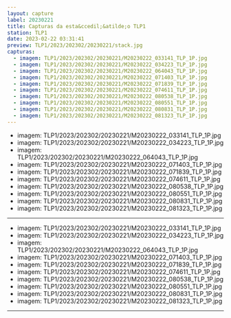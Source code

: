 ```yaml
---
layout: capture
label: 20230221
title: Capturas da esta&ccedil;&atilde;o TLP1
station: TLP1
date: 2023-02-22 03:31:41
preview: TLP1/2023/202302/20230221/stack.jpg
capturas:
  - imagem: TLP1/2023/202302/20230221/M20230222_033141_TLP_1P.jpg
  - imagem: TLP1/2023/202302/20230221/M20230222_034223_TLP_1P.jpg
  - imagem: TLP1/2023/202302/20230221/M20230222_064043_TLP_1P.jpg
  - imagem: TLP1/2023/202302/20230221/M20230222_071403_TLP_1P.jpg
  - imagem: TLP1/2023/202302/20230221/M20230222_071839_TLP_1P.jpg
  - imagem: TLP1/2023/202302/20230221/M20230222_074611_TLP_1P.jpg
  - imagem: TLP1/2023/202302/20230221/M20230222_080538_TLP_1P.jpg
  - imagem: TLP1/2023/202302/20230221/M20230222_080551_TLP_1P.jpg
  - imagem: TLP1/2023/202302/20230221/M20230222_080831_TLP_1P.jpg
  - imagem: TLP1/2023/202302/20230221/M20230222_081323_TLP_1P.jpg
---
```

  - imagem: TLP1/2023/202302/20230221/M20230222_033141_TLP_1P.jpg
  - imagem: TLP1/2023/202302/20230221/M20230222_034223_TLP_1P.jpg
  - imagem: TLP1/2023/202302/20230221/M20230222_064043_TLP_1P.jpg
  - imagem: TLP1/2023/202302/20230221/M20230222_071403_TLP_1P.jpg
  - imagem: TLP1/2023/202302/20230221/M20230222_071839_TLP_1P.jpg
  - imagem: TLP1/2023/202302/20230221/M20230222_074611_TLP_1P.jpg
  - imagem: TLP1/2023/202302/20230221/M20230222_080538_TLP_1P.jpg
  - imagem: TLP1/2023/202302/20230221/M20230222_080551_TLP_1P.jpg
  - imagem: TLP1/2023/202302/20230221/M20230222_080831_TLP_1P.jpg
  - imagem: TLP1/2023/202302/20230221/M20230222_081323_TLP_1P.jpg
---
  - imagem: TLP1/2023/202302/20230221/M20230222_033141_TLP_1P.jpg
  - imagem: TLP1/2023/202302/20230221/M20230222_034223_TLP_1P.jpg
  - imagem: TLP1/2023/202302/20230221/M20230222_064043_TLP_1P.jpg
  - imagem: TLP1/2023/202302/20230221/M20230222_071403_TLP_1P.jpg
  - imagem: TLP1/2023/202302/20230221/M20230222_071839_TLP_1P.jpg
  - imagem: TLP1/2023/202302/20230221/M20230222_074611_TLP_1P.jpg
  - imagem: TLP1/2023/202302/20230221/M20230222_080538_TLP_1P.jpg
  - imagem: TLP1/2023/202302/20230221/M20230222_080551_TLP_1P.jpg
  - imagem: TLP1/2023/202302/20230221/M20230222_080831_TLP_1P.jpg
  - imagem: TLP1/2023/202302/20230221/M20230222_081323_TLP_1P.jpg
---

